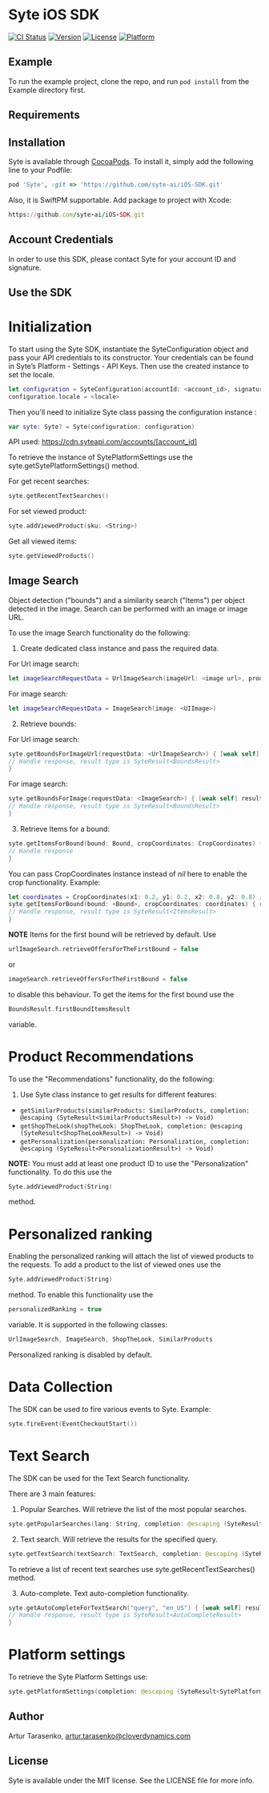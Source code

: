 # Syte iOS SDK

[![CI Status](https://img.shields.io/travis/arturtarasenko/Syte.svg?style=flat)](https://travis-ci.org/arturtarasenko/Syte)
[![Version](https://img.shields.io/cocoapods/v/Syte.svg?style=flat)](https://cocoapods.org/pods/Syte)
[![License](https://img.shields.io/cocoapods/l/Syte.svg?style=flat)](https://cocoapods.org/pods/Syte)
[![Platform](https://img.shields.io/cocoapods/p/Syte.svg?style=flat)](https://cocoapods.org/pods/Syte)

## Example

To run the example project, clone the repo, and run `pod install` from the Example directory first.

## Requirements

## Installation

Syte is available through [CocoaPods](https://cocoapods.org). To install
it, simply add the following line to your Podfile:

```ruby
pod 'Syte', :git => 'https://github.com/syte-ai/iOS-SDK.git'
```

Also, it is SwiftPM supportable. Add package to project with Xcode:

```ruby
https://github.com/syte-ai/iOS-SDK.git
```

## Account Credentials

In order to use this SDK, please contact Syte for your account ID and signature.     

## Use the SDK

# Initialization

To start using the Syte SDK, instantiate the SyteConfiguration object and pass your API credentials to its constructor. 
Your credentials can be found in Syte’s Platform - Settings - API Keys.
Then use the created instance to set the locale.
```swift  
let configuration = SyteConfiguration(accountId: <account_id>, signature: <api_signature>)
configuration.locale = <locale>
```

Then you'll need to initialize Syte class passing the configuration instance :

```swift  
var syte: Syte? = Syte(configuration: configuration)
```

API used: https://cdn.syteapi.com/accounts/[account_id]

To retrieve the instance of SytePlatformSettings use the syte.getSytePlatformSettings() method.

For get recent searches:
```swift
syte.getRecentTextSearches()
```

For set viewed product:
```swift
syte.addViewedProduct(sku: <String>)
```

Get all viewed items:
```swift
syte.getViewedProducts()
```

## Image Search

Object detection ("bounds") and a similarity search ("Items") per object detected in the image. 
Search can be performed with an image or image URL.

To use the image Search functionality do the following:

1. Create dedicated class instance and pass the required data.

For Url image search:
```swift  
let imageSearchRequestData = UrlImageSearch(imageUrl: <image url>, productType: <SyteProductType>)
```
For image search:
```swift  
let imageSearchRequestData = ImageSearch(image: <UIImage>)
```
2. Retrieve bounds:

For Url image search:
```swift  
syte.getBoundsForImageUrl(requestData: <UrlImageSearch>) { [weak self] result in
// Handle response, result type is SyteResult<BoundsResult> 
}
```
For image search:
```swift  
syte.getBoundsForImage(requestData: <ImageSearch>) { [weak self] result in
// Handle response, result type is SyteResult<BoundsResult> 
}
```
3. Retrieve Items for a bound:
```swift  
syte.getItemsForBound(bound: Bound, cropCoordinates: CropCoordinates) { result in
// Handle response
}
```

You can pass CropCoordinates instance instead of *nil* here to enable the crop functionality. Example:
```swift  
let coordinates = CropCoordinates(x1: 0.2, y1: 0.2, x2: 0.8, y2: 0.8) // The coordinates should be relative ranging from 0.0 to 1.0
syte.getItemsForBound(bound: <Bound>, cropCoordinates: coordinates) { result in
// Handle response, result type is SyteResult<ItemsResult> 
}
```

**NOTE**
Items for the first bound will be retrieved by default.
Use 
```swift
urlImageSearch.retrieveOffersForTheFirstBound = false
```
or
```swift
imageSearch.retrieveOffersForTheFirstBound = false
```
to disable this behaviour.
To get the items for the first bound use the 
```swift 
BoundsResult.firstBoundItemsResult
``` 
variable.

# Product Recommendations
To use the "Recommendations" functionality, do the following:

1. Use Syte class instance to get results for different features:

*   `getSimilarProducts(similarProducts: SimilarProducts, completion: @escaping (SyteResult<SimilarProductsResult>) -> Void)`
*   `getShopTheLook(shopTheLook: ShopTheLook, completion: @escaping (SyteResult<ShopTheLookResult>) -> Void)`
*   `getPersonalization(personalization: Personalization, completion: @escaping (SyteResult<PersonalizationResult>) -> Void)`

**NOTE:** You must add at least one product ID to use the "Personalization" functionality. To do this use the 
```swift
Syte.addViewedProduct(String)
``` 
method.

# Personalized ranking

Enabling the personalized ranking will attach the list of viewed products to the requests. 
To add a product to the list of viewed ones use the
```swift
Syte.addViewedProduct(String)
```
method.
To enable this functionality use the 
```swift
personalizedRanking = true
```
variable. 
It is supported in the following classes: 
```swift
UrlImageSearch, ImageSearch, ShopTheLook, SimilarProducts
```
Personalized ranking is disabled by default.

# Data Collection

The SDK can be used to fire various events to Syte. Example:
```swift  
syte.fireEvent(EventCheckoutStart())
```
# Text Search

The SDK can be used for the Text Search functionality.

There are 3 main features:

1. Popular Searches. Will retrieve the list of the most popular searches.
```swift  
syte.getPopularSearches(lang: String, completion: @escaping (SyteResult<[String]>) -> Void)
```
2. Text search. Will retrieve the results for the specified query.
```swift  
syte.getTextSearch(textSearch: TextSearch, completion: @escaping (SyteResult<TextSearchResult>) -> Void)
```
To retrieve a list of recent text searches use syte.getRecentTextSearches() method.

3. Auto-complete. Text auto-completion functionality.
```swift  
syte.getAutoCompleteForTextSearch("query", "en_US") { [weak self] result in
// Handle response, result type is SyteResult<AutoCompleteResult>
}
```

# Platform settings
To retrieve the Syte Platform Settings use:
```swift  
syte.getPlatformSettings(completion: @escaping (SyteResult<SytePlatformSettings>) -> Void)
```     

## Author

Artur Tarasenko, artur.tarasenko@cloverdynamics.com

## License

Syte is available under the MIT license. See the LICENSE file for more info.

